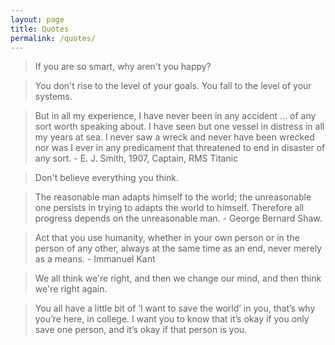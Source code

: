 ```yaml
---
layout: page
title: Quotes
permalink: /quotes/
---
```


> If you are so smart, why aren't you happy?

> You don't rise to the level of your goals. You fall to the level of your systems.

> But in all my experience, I have never been in any accident … of any sort worth speaking about. I have seen but one vessel in distress in all my years at sea. I never saw a wreck and never have been wrecked nor was I ever in any predicament that threatened to end in disaster of any sort. - E. J. Smith, 1907, Captain, RMS Titanic

> Don't believe everything you think.

> The reasonable man adapts himself to the world; the unreasonable one persists in trying to adapts the world to himself. Therefore all progress depends on the unreasonable man. - George Bernard Shaw.

> Act that you use humanity, whether in your own person or in the person of any other, always at the same time as an end, never merely as a means. - Immanuel Kant

> We all think we're right, and then we change our mind, and then think we're right again.

> You all have a little bit of ‘I want to save the world’ in you, that’s why you’re here, in college. I want you to know that it’s okay if you only save one person, and it’s okay if that person is you.
